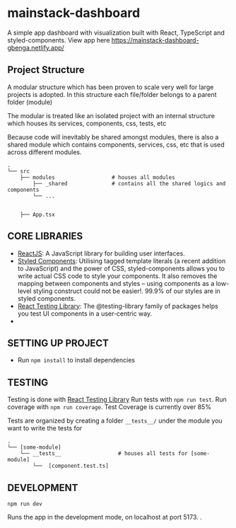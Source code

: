 # mainstack-dashboard
A simple app dashboard with visualization built with React, TypeScript and styled-components. View app here https://mainstack-dashboard-gbenga.netlify.app/

## Project Structure

A modular structure which has been proven to scale very well for large projects is adopted.
In this structure each file/folder belongs to a parent folder (module)

The modular is treated like an isolated project with an internal structure which houses
its services, components, css, tests, etc

Because code will inevitably be shared amongst modules, there is also a shared module
which contains components, services, css, etc that is used across different modules.

    .
    └── src
        ├── modules                  # houses all modules
            ├── _shared              # contains all the shared logics and components
            └── ...

    
        ├── App.tsx

## CORE LIBRARIES

-   [ReactJS](https://reactjs.org): A JavaScript library for building user interfaces.
-   [Styled Components](https://styled-components.com/docs/basics#installation): Utilising tagged template literals (a recent addition to JavaScript) and the power of CSS, styled-components allows you to write actual CSS code to style your components. It also removes the mapping between components and styles – using components as a low-level styling construct could not be easier!. 99.9% of our styles are in styled components.
-   [React Testing Library](https://testing-library.com/docs/react-testing-library/intro/): The @testing-library family of packages helps you test UI components in a user-centric way.
-

## SETTING UP PROJECT

-   Run `npm install` to install dependencies

## TESTING

Testing is done with [React Testing Library](https://testing-library.com/docs/react-testing-library/intro/) 
Run tests with `npm run test`.
Run coverage with `npm run coverage`. 
Test Coverage is currently over 85%

Tests are organized by creating a folder `__tests__/` under the module you want to write the tests for

    .
    └── [some-module]
        └── __tests__                  # houses all tests for [some-module]
            └──  [component.test.ts]

## DEVELOPMENT

`npm run dev`

Runs the app in the development mode, on localhost at port 5173.
.


